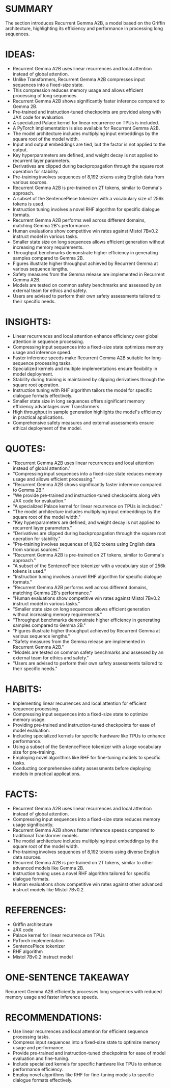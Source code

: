 # SUMMARY
The section introduces Recurrent Gemma A2B, a model based on the Griffin architecture, highlighting its efficiency and performance in processing long sequences.

# IDEAS:
- Recurrent Gemma A2B uses linear recurrences and local attention instead of global attention.
- Unlike Transformers, Recurrent Gemma A2B compresses input sequences into a fixed-size state.
- This compression reduces memory usage and allows efficient processing of long sequences.
- Recurrent Gemma A2B shows significantly faster inference compared to Gemma 2B.
- Pre-trained and instruction-tuned checkpoints are provided along with JAX code for evaluation.
- A specialized Palace kernel for linear recurrence on TPUs is included.
- A PyTorch implementation is also available for Recurrent Gemma A2B.
- The model architecture includes multiplying input embeddings by the square root of the model width.
- Input and output embeddings are tied, but the factor is not applied to the output.
- Key hyperparameters are defined, and weight decay is not applied to recurrent layer parameters.
- Derivatives are clipped during backpropagation through the square root operation for stability.
- Pre-training involves sequences of 8,192 tokens using English data from various sources.
- Recurrent Gemma A2B is pre-trained on 2T tokens, similar to Gemma's approach.
- A subset of the SentencePiece tokenizer with a vocabulary size of 256k tokens is used.
- Instruction tuning involves a novel RHF algorithm for specific dialogue formats.
- Recurrent Gemma A2B performs well across different domains, matching Gemma 2B's performance.
- Human evaluations show competitive win rates against Mistol 7Bv0.2 instruct model in various tasks.
- Smaller state size on long sequences allows efficient generation without increasing memory requirements.
- Throughput benchmarks demonstrate higher efficiency in generating samples compared to Gemma 2B.
- Figures illustrate higher throughput achieved by Recurrent Gemma at various sequence lengths.
- Safety measures from the Gemma release are implemented in Recurrent Gemma A2B.
- Models are tested on common safety benchmarks and assessed by an external team for ethics and safety.
- Users are advised to perform their own safety assessments tailored to their specific needs.

# INSIGHTS:
- Linear recurrences and local attention enhance efficiency over global attention in sequence processing.
- Compressing input sequences into a fixed-size state optimizes memory usage and inference speed.
- Faster inference speeds make Recurrent Gemma A2B suitable for long-sequence processing tasks.
- Specialized kernels and multiple implementations ensure flexibility in model deployment.
- Stability during training is maintained by clipping derivatives through the square root operation.
- Instruction tuning with RHF algorithm tailors the model for specific dialogue formats effectively.
- Smaller state size in long sequences offers significant memory efficiency advantages over Transformers.
- High throughput in sample generation highlights the model's efficiency in practical applications.
- Comprehensive safety measures and external assessments ensure ethical deployment of the model.

# QUOTES:
- "Recurrent Gemma A2B uses linear recurrences and local attention instead of global attention."
- "Compressing input sequences into a fixed-size state reduces memory usage and allows efficient processing."
- "Recurrent Gemma A2B shows significantly faster inference compared to Gemma 2B."
- "We provide pre-trained and instruction-tuned checkpoints along with JAX code for evaluation."
- "A specialized Palace kernel for linear recurrence on TPUs is included."
- "The model architecture includes multiplying input embeddings by the square root of the model width."
- "Key hyperparameters are defined, and weight decay is not applied to recurrent layer parameters."
- "Derivatives are clipped during backpropagation through the square root operation for stability."
- "Pre-training involves sequences of 8,192 tokens using English data from various sources."
- "Recurrent Gemma A2B is pre-trained on 2T tokens, similar to Gemma's approach."
- "A subset of the SentencePiece tokenizer with a vocabulary size of 256k tokens is used."
- "Instruction tuning involves a novel RHF algorithm for specific dialogue formats."
- "Recurrent Gemma A2B performs well across different domains, matching Gemma 2B's performance."
- "Human evaluations show competitive win rates against Mistol 7Bv0.2 instruct model in various tasks."
- "Smaller state size on long sequences allows efficient generation without increasing memory requirements."
- "Throughput benchmarks demonstrate higher efficiency in generating samples compared to Gemma 2B."
- "Figures illustrate higher throughput achieved by Recurrent Gemma at various sequence lengths."
- "Safety measures from the Gemma release are implemented in Recurrent Gemma A2B."
- "Models are tested on common safety benchmarks and assessed by an external team for ethics and safety."
- "Users are advised to perform their own safety assessments tailored to their specific needs."

# HABITS:
- Implementing linear recurrences and local attention for efficient sequence processing.
- Compressing input sequences into a fixed-size state to optimize memory usage.
- Providing pre-trained and instruction-tuned checkpoints for ease of model evaluation.
- Including specialized kernels for specific hardware like TPUs to enhance performance.
- Using a subset of the SentencePiece tokenizer with a large vocabulary size for pre-training.
- Employing novel algorithms like RHF for fine-tuning models to specific tasks.
- Conducting comprehensive safety assessments before deploying models in practical applications.

# FACTS:
- Recurrent Gemma A2B uses linear recurrences and local attention instead of global attention.
- Compressing input sequences into a fixed-size state reduces memory usage significantly.
- Recurrent Gemma A2B shows faster inference speeds compared to traditional Transformer models.
- The model architecture includes multiplying input embeddings by the square root of the model width.
- Pre-training involves sequences of 8,192 tokens using diverse English data sources.
- Recurrent Gemma A2B is pre-trained on 2T tokens, similar to other advanced models like Gemma 2B.
- Instruction tuning uses a novel RHF algorithm tailored for specific dialogue formats.
- Human evaluations show competitive win rates against other advanced instruct models like Mistol 7Bv0.2.

# REFERENCES:
- Griffin architecture
- JAX code
- Palace kernel for linear recurrence on TPUs
- PyTorch implementation
- SentencePiece tokenizer
- RHF algorithm
- Mistol 7Bv0.2 instruct model

# ONE-SENTENCE TAKEAWAY
Recurrent Gemma A2B efficiently processes long sequences with reduced memory usage and faster inference speeds.

# RECOMMENDATIONS:
- Use linear recurrences and local attention for efficient sequence processing tasks.
- Compress input sequences into a fixed-size state to optimize memory usage and performance.
- Provide pre-trained and instruction-tuned checkpoints for ease of model evaluation and fine-tuning.
- Include specialized kernels for specific hardware like TPUs to enhance performance efficiency.
- Employ novel algorithms like RHF for fine-tuning models to specific dialogue formats effectively.